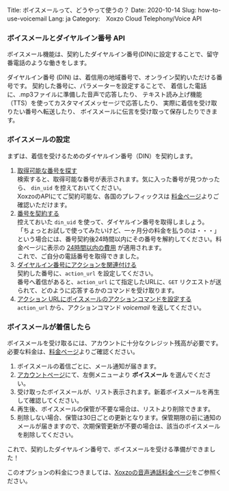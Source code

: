 Title: ボイスメールって、どうやって使うの？
Date: 2020-10-14
Slug: how-to-use-voicemail
Lang: ja
Category:　Xoxzo Cloud Telephony/Voice API

### ボイスメールとダイヤルイン番号 API
ボイスメール機能は、契約したダイヤルイン番号(DIN)に設定することで、留守番電話のような働きをします。

ダイヤルイン番号 (DIN) は、着信用の地域番号で、オンライン契約いただける番号です。 
契約した番号に、パラメーターを設定することで、
着信した電話に、.mp3ファイルに準備した音声で応答したり、
テキスト読み上げ機能（TTS）を使ってカスタマイズメッセージで応答したり、
実際に着信を受け取りたい番号へ転送したり、
ボイスメールに伝言を受け取って保存したりできます。


### ボイスメールの設定
まずは、着信を受けるためのダイヤルイン番号（DIN）を契約します。
1. [取得可能な番号を探す](https://docs.xoxzo.com/ja/din.html#finding-a-dial-in-number-via-api)<br>
   検索すると、取得可能な番号が表示されます。気に入った番号が見つかったら、 `din_uid` を控えておいてください。<br>
   XoxzoのAPIにてご契約可能な、各国のプレフィックスは [料金ページ](https://www.xoxzo.com/en/about/pricing/voice/#din)よりご確認いただけます。<br>
2. [番号を契約する](https://docs.xoxzo.com/ja/din.html#subscribing-to-a-dial-in-number-via-api)<br>
   控えておいた `din_uid` を使って、ダイヤルイン番号を取得しましょう。 <br>
   「ちょっとお試しで使ってみたいけど、一ヶ月分の料金を払うのは・・・」という場合には、番号契約後24時間以内にその番号を解約してください。料金ページに表示の
   [24時間以内の費用](https://www.xoxzo.com/ja/about/pricing/voice/#din) が適用されます。<br>
   これで、ご自分の電話番号を取得できました。<br>
3. [ダイヤルイン番号にアクションを関連付ける](https://docs.xoxzo.com/ja/din.html#attach-an-action-to-the-dial-in-number-via-api)<br>
   契約した番号に、`action_url` を設定してください。 <br>
   番号へ着信があると、`action_url` にて指定したURLに、`GET` リクエストが送られて、どのように応答するかのコマンドを受け取ります。<br>
4. [アクション URLにボイスメールのアクションコマンドを設定する](https://docs.xoxzo.com/ja/din.html#sample)<br>
    `action_url` から、アクションコマンド _voicemail_ を返してください。<br>

### ボイスメールが着信したら
ボイスメールを受け取るには、アカウントに十分なクレジット残高が必要です。必要な料金は、[料金ページ](https://www.xoxzo.com/ja/about/pricing/voice/#din)よりご確認ください。
1. ボイスメールの着信ごとに、メール通知が届きます。
2. [アカウントページ]()にて、左側メニューより **ボイスメール** を選んでください。
3. 受け取ったボイスメールが、リスト表示されます。新着ボイスメールを再生して確認してください。
4. 再生後、ボイスメールの保管が不要な場合は、リストより削除できます。
5. 削除しない場合、保管は30日ごとの更新となります。保管期限の前に通知のメールが届きますので、次期保管更新が不要の場合は、該当のボイスメールを削除してください。


これで、契約したダイヤルイン番号で、ボイスメールを受ける準備ができました！
  
このオプションの料金につきましては、[Xoxzoの音声通話料金ページ](https://www.xoxzo.com/ja/about/pricing/voice)をご参照ください。

